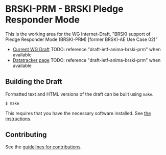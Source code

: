 # BRSKI-PRM - BRSKI Pledge Responder Mode

This is the working area for the WG Internet-Draft, "BRSKI support of Pledge Responder Mode (BRSKI-PRM) [former BRSKI-AE Use Case 02)"

* [Current WG Draft](https://tools.ietf.org/html/draft-ietf-anima-brski-async-enroll-02) TODO: reference "draft-ietf-anima-brski-prm" when available
* [Datatracker page](https://datatracker.ietf.org/doc/draft-ietf-anima-brski-async-enroll/) TODO: reference "draft-ietf-anima-brski-prm" when available



## Building the Draft

Formatted text and HTML versions of the draft can be built using `make`.

```sh
$ make
```

This requires that you have the necessary software installed.  See
[the instructions](https://github.com/martinthomson/i-d-template/blob/master/doc/SETUP.md).


## Contributing

See the [guidelines for contributions](CONTRIBUTING.md).
